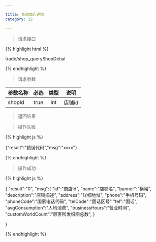 ```yaml
---

title: 查询商店详情
category: 12

---
```


> 请求接口

{% highlight html %}

trade/shop_queryShopDetial

{% endhighlight %}

> 请求参数

|参数名称			|必选		|类型		|说明									
|-------------------|:---------:|:---------:|--------------------------------------------
|shopId      	    |true       |int        |店铺id

> 返回结果

> 操作失败

{% highlight js %}

{"result":"错误代码","msg":"xxxx"}

{% endhighlight %}

> 操作成功

{% highlight js %}

{
    "result":"0", 
	"msg":{
		"id":"商店id",
		"name":"店铺名",
		"banner":"横幅",
		"description":"店铺描述",
		"address":"详细地址",
		"phone":"手机号码",
		"phoneCode":"国家电话代码",
		"telCode":"固话区号"
		"tel":"固话",
		"avgConsumption":"人均消费",
		"businessHours":"营业时间",
		"customWorldCount":"顾客所发织图总数",
	}
    
}

{% endhighlight %}
